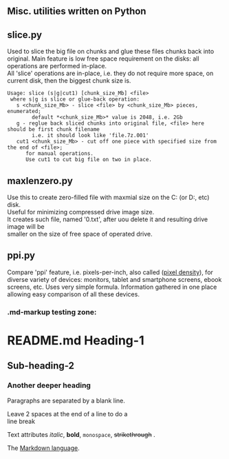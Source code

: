 Misc. utilities written on Python
---------------------------------

slice.py
--------
Used to slice the big file on chunks and glue these files chunks back into original.
Main feature is low free space requirement on the disks: all operations are
performed in-place.  
All 'slice' operations are in-place, i.e. they do not require more space, on current disk, then
 the biggest chunk size is.

	Usage: slice (s|g|cut1) [chunk_size_Mb] <file>  
	 where s|g is slice or glue-back operation:  
	   s <chunk_size_Mb> - slice <file> by <chunk_size_Mb> pieces, enumerated;  
	        default *<chunk_size_Mb>* value is 2048, i.e. 2Gb  
	   g - reglue back sliced chunks into original file, <file> here should be first chunk filename  
	        i.e. it should look like 'file.7z.001'  
	   cut1 <chunk_size_Mb> - cut off one piece with specified size from the end of <file>;  
	      for manual operations.  
	      Use cut1 to cut big file on two in place.  

maxlenzero.py
-------------
Use this to create zero-filled file with maxmial size on the C: (or D:, etc) disk.  
Useful for minimizing compressed drive image size.  
It creates such file, named '0.txt', after uou delete it and resulting drive image will be  
smaller on the size of free space of operated drive.

ppi.py
------
Compare 'ppi' feature, i.e. pixels-per-inch, also called 
([pixel density](https://en.wikipedia.org/wiki/Pixel_density)), for diverse variety of devices: monitors, tablet and smartphone screens, ebook screens, etc. Uses very simple formula. Information 
gathered in one place allowing easy comparison of all these devices.

### .md-markup testing zone:
README.md Heading-1
===================

Sub-heading-2
-------------
 
### Another deeper heading
 
Paragraphs are separated
by a blank line.

Leave 2 spaces at the end of a line to do a  
line break

Text attributes *italic*, **bold**, 
`monospace`, ~~strikethrough~~ .

The [Markdown language](https://en.wikipedia.org/wiki/Markdown).

